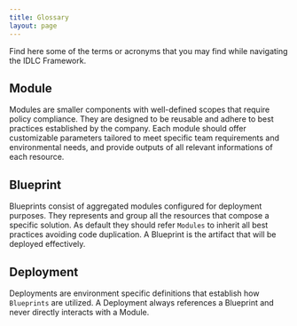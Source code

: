 ```yaml
---
title: Glossary
layout: page
---
```


Find here some of the terms or acronyms that you may find while navigating the IDLC Framework.

## Module
Modules are smaller components with well-defined scopes that require policy compliance. They are designed to be reusable and adhere to best practices established by the company. Each module should offer customizable parameters tailored to meet specific team requirements and environmental needs, and provide outputs of all relevant informations of each resource.

## Blueprint
Blueprints consist of aggregated modules configured for deployment purposes. They represents and group all the resources that compose a specific solution. As default they should refer `Modules` to inherit all best practices avoiding code duplication. A Blueprint is the artifact that will be deployed effectively.

## Deployment
Deployments are environment specific definitions that establish how `Blueprints` are utilized. A Deployment always references a Blueprint and never directly interacts with a Module.
